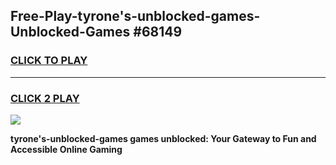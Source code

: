 
## Free-Play-tyrone's-unblocked-games-Unblocked-Games #68149
<h3>
<a href="https://news.freeplayer.one?title=tyrone's-unblocked-games&ref=8M">CLICK TO PLAY</a></h3>
<hr>

<h3>
<a href="https://news.freeplayer.one?title=tyrone's-unblocked-games&ref=8M">CLICK 2 PLAY</a>
  
</h3>

<a href="https://news.freeplayer.one?title=tyrone's-unblocked-games&ref=8M"><img src="https://clearcache.store/games.png"></a>


**tyrone's-unblocked-games games unblocked: Your Gateway to Fun and Accessible Online Gaming**
